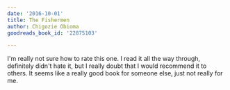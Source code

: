 ```yaml
---
date: '2016-10-01'
title: The Fishermen
author: Chigozie Obioma
goodreads_book_id: '22875103'

---
```

I'm really not sure how to rate this one. I read it all the way through, definitely didn't hate it, but I really doubt that I would recommend it to others. It seems like a really good book for someone else, just not really for me.
